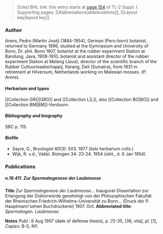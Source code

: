 > [!cite] BHL link: this entry starts at [page 154](https://www.biodiversitylibrary.org/item/103858#page/166/mode/1up) of TL-2 Suppl. I.
> Supporting pages: [[Abbreviations|abbreviations]], [[Layout key|layout key]].

### Author

Arens, Pedro \[Martin José\] (1884-1954), German (Peru-born) botanist, returned to Germany 1896, studied at the Gymnasium and University of Bonn, Dr. phil. Bonn 1907, botanist at the rubber experiment Station at Bandung, Java, 1908-1910, botanist and assistant director of the rubber experiment Station at Malang (Java), director of the scientific branch of the Rubber Cultuurmaatschappij, Karang, Deli (Sumatra), from 1931 in retirement at Hilversum, Netherlands working on Malesian mosses. (*P. Arens*).

#### Herbarium and types

[[Collection GRO|GRO]] and [[Collection L|L]], also [[Collection BO|BO]] and [[Collection BM|BM]]-Verdoorn.

#### Bibliography and biography

SBC p. 115.

#### Biofile

- Sayre, G., Bryologist 80(3): 503. 1977 (lists herbarium colls.)
- Wijk, R. v.d., Vakbl. Biologen 34: 23-24. 1954 (obit., d. 6 Jan 1954).

### Publications

##### n.19.411. Zur Spermatogenese der Laubmoose

**Title**
*Zur Spermatogenese der Laubmoose*... Inaugural-Dissertation zur Erlangung der Doktorwürde genehmigt von der Philosophischen Fakultät der Rheinischen Friedrich-Wilhelms-Universität zu Bonn... (Druck der P. Hauptmann'sehen Buchdruckerei) 1907. Oct.
**Abbreviated title**: *Spermatogen. Laubmoose*.

**Notes**
*Publ*.: 6 Aug 1907 (date of defense thesis), p. \[1\]-35, \[36, vita\], *pl*. \[*1*\], *Copies*: B-S, NY.

